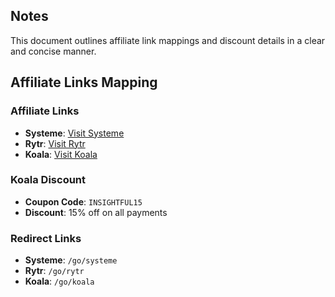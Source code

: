 ## Notes
This document outlines affiliate link mappings and discount details in a clear and concise manner.

## Affiliate Links Mapping

### Affiliate Links
- **Systeme**: [Visit Systeme](https://systeme.io/?sa=sa0238900402f072313107c74cdb59f0c791091516)
- **Rytr**: [Visit Rytr](https://rytr.me/?via=NextGenCopyAI)
- **Koala**: [Visit Koala](https://koala.sh/?via=NextGenCopyAI)

### Koala Discount
- **Coupon Code**: `INSIGHTFUL15`
- **Discount**: 15% off on all payments

### Redirect Links
- **Systeme**: `/go/systeme`
- **Rytr**: `/go/rytr`
- **Koala**: `/go/koala`